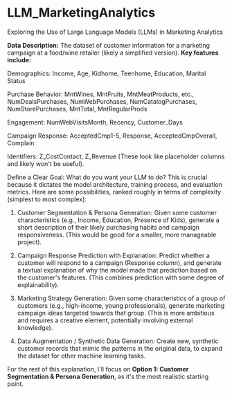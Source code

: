 # LLM_MarketingAnalytics
Exploring the Use of Large Language Models (LLMs) in Marketing Analytics

**Data Description:**  The dataset of customer information for a marketing campaign at a food/wine retailer (likely a simplified version). 
**Key features include:**

Demographics: Income, Age, Kidhome, Teenhome, Education, Marital Status

Purchase Behavior: MntWines, MntFruits, MntMeatProducts, etc., NumDealsPurchases, NumWebPurchases, NumCatalogPurchases, NumStorePurchases, MntTotal, MntRegularProds

Engagement: NumWebVisitsMonth, Recency, Customer_Days

Campaign Response: AcceptedCmp1-5, Response, AcceptedCmpOverall, Complain

Identifiers: Z_CostContact, Z_Revenue (These look like placeholder columns and likely won't be useful).

Define a Clear Goal: What do you want your LLM to do? This is crucial because it dictates the model architecture, training process, and evaluation metrics. Here are some possibilities, ranked roughly in terms of complexity (simplest to most complex):

1. Customer Segmentation & Persona Generation: Given some customer characteristics (e.g., Income, Education, Presence of Kids), generate a short description of their likely purchasing habits and campaign responsiveness. (This would be good for a smaller, more manageable project).

2. Campaign Response Prediction with Explanation: Predict whether a customer will respond to a campaign (Response column), and generate a textual explanation of why the model made that prediction based on the customer's features. (This combines prediction with some degree of explainability).

3. Marketing Strategy Generation: Given some characteristics of a group of customers (e.g., high-income, young professionals), generate marketing campaign ideas targeted towards that group. (This is more ambitious and requires a creative element, potentially involving external knowledge).

4. Data Augmentation / Synthetic Data Generation: Create new, synthetic customer records that mimic the patterns in the original data, to expand the dataset for other machine learning tasks.

For the rest of this explanation, I'll focus on **Option 1: Customer Segmentation & Persona Generation**, as it's the most realistic starting point.
